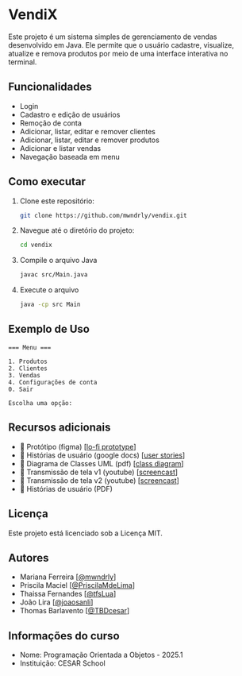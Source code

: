 # VendiX
Este projeto é um sistema simples de gerenciamento de vendas desenvolvido em Java.
Ele permite que o usuário cadastre, visualize, atualize e remova produtos por meio de uma interface interativa no terminal.

## Funcionalidades
- Login
- Cadastro e edição de usuários
- Remoção de conta
- Adicionar, listar, editar e remover clientes
- Adicionar, listar, editar e remover produtos
- Adicionar e listar vendas
- Navegação baseada em menu

## Como executar
1. Clone este repositório:
   ```sh
   git clone https://github.com/mwndrly/vendix.git
   ```
2. Navegue até o diretório do projeto:
   ```sh
   cd vendix
   ```
3. Compile o arquivo Java
   ```sh
   javac src/Main.java
   ```
4. Execute o arquivo
   ```sh
   java -cp src Main
   ```

## Exemplo de Uso
```
=== Menu ===

1. Produtos
2. Clientes
3. Vendas
4. Configurações de conta
0. Sair

Escolha uma opção: 
```
## Recursos adicionais
- 🧩 Protótipo (figma) [[lo-fi prototype](https://www.figma.com/design/yFcLxvs1tjMod9DxgDkYeZ/Untitled?node-id=0-1&p=f&t=tnBBQocFu3IEGM6K-0)]
- 📄 Histórias de usuário (google docs) [[user stories](https://docs.google.com/document/d/1PaPwrCkig4RHqqnr2cvEkrkAJk_JKE_y86ZC4p0UI2s/edit?tab=t.0)]
- 📄 Diagrama de Classes UML (pdf) [[class diagram](https://github.com/user-attachments/files/19667160/Diagrama.de.Classe.UML.pdf)]
- 🎥 Transmissão de tela v1 (youtube) [[screencast](https://youtu.be/TdjbYo1dqx0?si=8Vi5v33fVu2Eh-j3)]
- 🎥 Transmissão de tela v2 (youtube) [[screencast](https://youtu.be/SNgJSEOLIPY?si=0twoJK9GcEEsPbp8)]
- 📄 Histórias de usuário (PDF) 

## Licença
Este projeto está licenciado sob a Licença MIT.

## Autores
- Mariana Ferreira [[@mwndrly](https://github.com/mwndrly)]
- Priscila Maciel [[@PriscilaMdeLima](https://github.com/PriscilaMdeLima)]
- Thaissa Fernandes [[@tfsLua](https://github.com/tfsLua)]
- João Lira [[@joaosanli](https://github.com/joaosanli)]
- Thomas Barlavento [[@TBDcesar](https://github.com/TBDcesar)]

## Informações do curso
- Nome: Programação Orientada a Objetos - 2025.1
- Instituição: CESAR School
